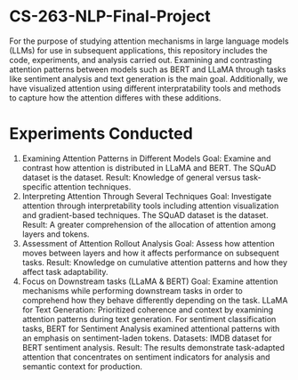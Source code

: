 # CS-263-NLP-Final-Project

For the purpose of studying attention mechanisms in large language models (LLMs) for use in subsequent applications, this repository includes the code, experiments, and analysis carried out. Examining and contrasting attention patterns between models such as BERT and LLaMA through tasks like sentiment analysis and text generation is the main goal. Additionally, we have visualized attention using different interpratability tools and methods to capture how the attention differes with these additions.

# Experiments Conducted 

1. Examining Attention Patterns in Different Models
Goal: Examine and contrast how attention is distributed in LLaMA and BERT.
The SQuAD dataset is the dataset.
Result: Knowledge of general versus task-specific attention techniques.
2. Interpreting Attention Through Several Techniques
Goal: Investigate attention through interpretability tools including attention visualization and gradient-based techniques.
The SQuAD dataset is the dataset.
Result: A greater comprehension of the allocation of attention among layers and tokens.
3. Assessment of Attention Rollout Analysis
Goal: Assess how attention moves between layers and how it affects performance on subsequent tasks.
Result: Knowledge on cumulative attention patterns and how they affect task adaptability.
4. Focus on Downstream tasks (LLaMA & BERT)
Goal: Examine attention mechanisms while performing downstream tasks in order to comprehend how they behave differently depending on the task.
LLaMA for Text Generation: Prioritized coherence and context by examining attention patterns during text generation.
For sentiment classification tasks, BERT for Sentiment Analysis examined attentional patterns with an emphasis on sentiment-laden tokens.
Datasets: IMDB dataset for BERT sentiment analysis.
Result: The results demonstrate task-adapted attention that concentrates on sentiment indicators for analysis and semantic context for production.

